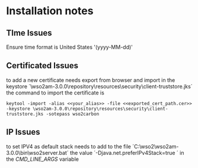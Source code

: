 # Installation notes

## TIme Issues

Ensure time format is United States '(yyyy-MM-dd)'


## Certificated Issues

to add a new certificate needs export from browser and import in the keystore  ´\wso2am-3.0.0\repository\resources\security\client-truststore.jks´ the command to import the certificate is

```keytool -import -alias <<your_alias>> -file <<exported_cert_path.cer>> -keystore \wso2am-3.0.0\repository\resources\security\client-truststore.jks -sotepass wso2carbon```

## IP Issues

to set IPV4 as default stack needs to add to the file ´C:\wso2\wso2am-3.0.0\bin\wso2server.bat´ the value ´-Djava.net.preferIPv4Stack=true ´ in the _*CMD_LINE_ARGS*_ variable